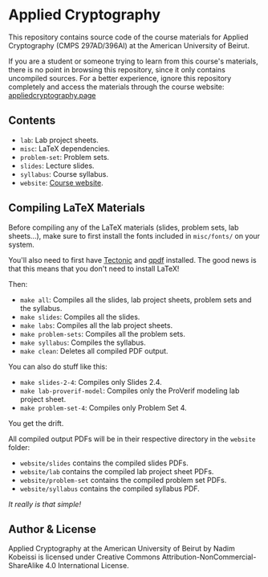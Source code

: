 # Applied Cryptography

This repository contains source code of the course materials for Applied Cryptography (CMPS 297AD/396AI) at the American University of Beirut.

If you are a student or someone trying to learn from this course's materials, there is no point in browsing this repository, since it only contains uncompiled sources. For a better experience, ignore this repository completely and access the materials through the course website: [appliedcryptography.page](https://appliedcryptography.page)

## Contents

- `lab`: Lab project sheets.
- `misc`: LaTeX dependencies.
- `problem-set`: Problem sets.
- `slides`: Lecture slides.
- `syllabus`: Course syllabus.
- `website`: [Course website](https://appliedcryptography.page).

## Compiling LaTeX Materials

Before compiling any of the LaTeX materials (slides, problem sets, lab sheets...), make sure to first install the fonts included in `misc/fonts/` on your system.

You'll also need to first have [Tectonic](https://tectonic-typesetting.github.io/en-US/) and [qpdf](https://qpdf.sourceforge.io/) installed. The good news is that this means that you don't need to install LaTeX!

Then:

- `make all`: Compiles all the slides, lab project sheets, problem sets and the syllabus.
- `make slides`: Compiles all the slides.
- `make labs`: Compiles all the lab project sheets.
- `make problem-sets`: Compiles all the problem sets.
- `make syllabus`: Compiles the syllabus.
- `make clean`: Deletes all compiled PDF output.

You can also do stuff like this:

- `make slides-2-4`: Compiles only Slides 2.4.
- `make lab-proverif-model`: Compiles only the ProVerif modeling lab project sheet.
- `make problem-set-4`: Compiles only Problem Set 4.

You get the drift.

All compiled output PDFs will be in their respective directory in the `website` folder:

- `website/slides` contains the compiled slides PDFs.
- `website/lab` contains the compiled lab project sheet PDFs.
- `website/problem-set` contains the compiled problem set PDFs.
- `website/syllabus` contains the compiled syllabus PDF.

_It really is that simple!_

## Author & License

Applied Cryptography at the American University of Beirut by Nadim Kobeissi is licensed under Creative Commons Attribution-NonCommercial-ShareAlike 4.0 International License.
